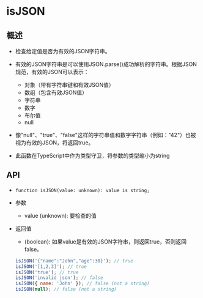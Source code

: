 # isJSON

## 概述

+ 检查给定值是否为有效的JSON字符串。

+ 有效的JSON字符串是可以使用JSON.parse()成功解析的字符串。根据JSON规范，有效的JSON可以表示：

  + 对象（带有字符串键和有效JSON值）
  + 数组（包含有效JSON值）
  + 字符串
  + 数字
  + 布尔值
  + null

+ 像"null"、"true"、"false"这样的字符串值和数字字符串（例如："42"）也被视为有效的JSON，将返回true。

+ 此函数在TypeScript中作为类型守卫，将参数的类型缩小为string

## API

+ `function isJSON(value: unknown): value is string;`

+ 参数

  + value (unknown): 要检查的值

+ 返回值

  + (boolean): 如果value是有效的JSON字符串，则返回true，否则返回false。

  ```js
  isJSON('{"name":"John","age":30}'); // true
  isJSON('[1,2,3]'); // true
  isJSON('true'); // true
  isJSON('invalid json'); // false
  isJSON({ name: 'John' }); // false (not a string)
  isJSON(null); // false (not a string)
  ```


